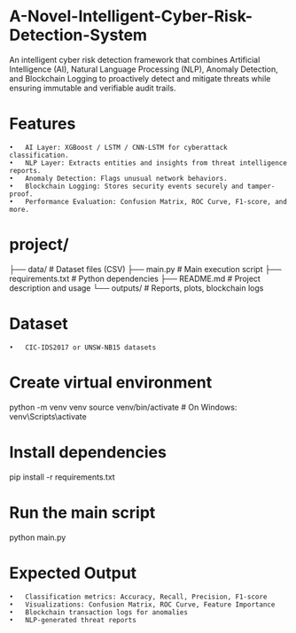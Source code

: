 # A-Novel-Intelligent-Cyber-Risk-Detection-System
An intelligent cyber risk detection framework that combines Artificial Intelligence (AI), Natural Language Processing (NLP), Anomaly Detection, and Blockchain Logging to proactively detect and mitigate threats while ensuring immutable and verifiable audit trails.


# Features
	•	AI Layer: XGBoost / LSTM / CNN-LSTM for cyberattack classification.
	•	NLP Layer: Extracts entities and insights from threat intelligence reports.
	•	Anomaly Detection: Flags unusual network behaviors.
	•	Blockchain Logging: Stores security events securely and tamper-proof.
	•	Performance Evaluation: Confusion Matrix, ROC Curve, F1-score, and more.
 
# project/
├── data/               # Dataset files (CSV)
├── main.py             # Main execution script
├── requirements.txt    # Python dependencies
├── README.md           # Project description and usage
└── outputs/            # Reports, plots, blockchain logs

# Dataset
	•	CIC-IDS2017 or UNSW-NB15 datasets
	
 
 # Create virtual environment
python -m venv venv
source venv/bin/activate   # On Windows: venv\Scripts\activate

# Install dependencies
pip install -r requirements.txt

# Run the main script
python main.py

# Expected Output
	•	Classification metrics: Accuracy, Recall, Precision, F1-score
	•	Visualizations: Confusion Matrix, ROC Curve, Feature Importance
	•	Blockchain transaction logs for anomalies
	•	NLP-generated threat reports
